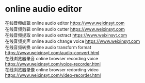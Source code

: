 # online audio editor

在线音频编辑 online audio editor            https://www.weixinsyt.com  
在线音频剪辑 online audio cutter            https://www.weixinsyt.com  
在线音频提取 online audio extract           https://www.weixinsyt.com  
在线音频变声 online audio change voice      https://www.weixinsyt.com  
在线音频转换 online audio transform format  https://www.weixinsyt.com/audio-convert.html  
在线浏览器录音  online browser recording voice  https://www.weixinsyt.com/voice-recorder.html  
在线浏览器录像  online browser redording video  https://www.weixinsyt.com/video-recorder.html  
